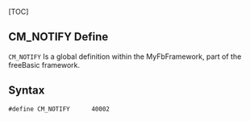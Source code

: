 [TOC]
## CM_NOTIFY Define

`CM_NOTIFY` Is a global definition within the MyFbFramework, part of the freeBasic framework.
## Syntax

```freeBasic
#define CM_NOTIFY      40002
```

